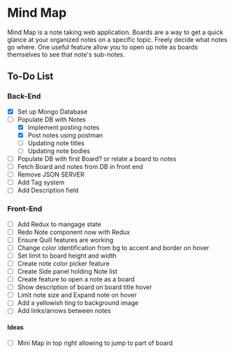 # Mind Map

Mind Map is a note taking web application. Boards are a way to get a quick glance at your organized notes on a specific topic. Freely decide what notes go where. One useful feature allow you to open up note as boards themselves to see that note's sub-notes.

## To-Do List

### Back-End
- [x] Set up Mongo Database
- [ ] Populate DB with Notes
    - [x] Implement posting notes
    - [x] Post notes using postman
    - [ ] Updating note titles
    - [ ] Updating note bodies
- [ ] Populate DB with first Board? or relate a board to notes
- [ ] Fetch Board and notes from DB in front end
- [ ] Remove JSON SERVER
- [ ] Add Tag system
- [ ] Add Description field

### Front-End
- [ ] Add Redux to mangage state
- [ ] Redo Note component now with Redux
- [ ] Ensure Quill features are working 
- [ ] Change color identification from bg to accent and border on hover
- [ ] Set limit to board height and width
- [ ] Create note color picker feature
- [ ] Create Side panel holding Note list
- [ ] Create feature to open a note as a board
- [ ] Show description of board on board title hover
- [ ] Limit note size and Expand note on hover
- [ ] Add a yellowish ting to background image
- [ ] Add links/arrows between notes

#### Ideas
- [ ] Mini Map in top right allowing to jump to part of board 
